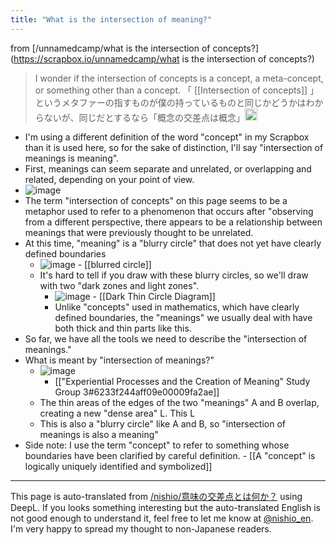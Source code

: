 ```yaml
---
title: "What is the intersection of meaning?"
---
```


from [/unnamedcamp/what is the intersection of concepts?](https://scrapbox.io/unnamedcamp/what is the intersection of concepts?)
> I wonder if the intersection of concepts is a concept, a meta-concept, or something other than a concept.
「 [[Intersection of concepts]] 」というメタファーの指すものが僕の持っているものと同じかどうかはわからないが、同じだとするなら「概念の交差点は概念」<img src='https://scrapbox.io/api/pages/unnamedcamp/nishio/icon' alt='/unnamedcamp/nishio.icon' height="19.5"/>
- I'm using a different definition of the word "concept" in my Scrapbox than it is used here, so for the sake of distinction, I'll say "intersection of meanings is meaning".
- First, meanings can seem separate and unrelated, or overlapping and related, depending on your point of view.
- ![image](https://gyazo.com/6c2d7be5e47635516bdf4021f4ec504b/thumb/1000)
- The term "intersection of concepts" on this page seems to be a metaphor used to refer to a phenomenon that occurs after "observing from a different perspective, there appears to be a relationship between meanings that were previously thought to be unrelated.
- At this time, "meaning" is a "blurry circle" that does not yet have clearly defined boundaries
    - ![image](https://gyazo.com/23a2844a878062ad4f0b486b815ae6f8/thumb/1000)
            - [[blurred circle]]
    - It's hard to tell if you draw with these blurry circles, so we'll draw with two "dark zones and light zones".
        - ![image](https://gyazo.com/aa8305c21851e8396403025a5e567deb/thumb/1000)
                - [[Dark Thin Circle Diagram]]
        - Unlike "concepts" used in mathematics, which have clearly defined boundaries, the "meanings" we usually deal with have both thick and thin parts like this.
- So far, we have all the tools we need to describe the "intersection of meanings."
- What is meant by "intersection of meanings?"
    - ![image](https://gyazo.com/1efed47963335f68e176a3bdaad60022/thumb/1000)
        - [["Experiential Processes and the Creation of Meaning" Study Group 3#6233f244aff09e00009fa2ae]]
    - The thin areas of the edges of the two "meanings" A and B overlap, creating a new "dense area" L. This L
    - This is also a "blurry circle" like A and B, so "intersection of meanings is also a meaning"
- Side note: I use the term "concept" to refer to something whose boundaries have been clarified by careful definition.
        - [[A "concept" is logically uniquely identified and symbolized]]

---
This page is auto-translated from [/nishio/意味の交差点とは何か？](https://scrapbox.io/nishio/意味の交差点とは何か？) using DeepL. If you looks something interesting but the auto-translated English is not good enough to understand it, feel free to let me know at [@nishio_en](https://twitter.com/nishio_en). I'm very happy to spread my thought to non-Japanese readers.